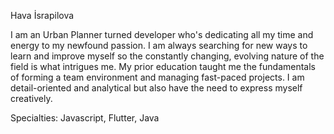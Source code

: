 Hava İsrapilova

I am an Urban Planner turned developer who's dedicating all my time and energy to my newfound passion. I am always searching for new ways to learn and improve myself so the constantly changing, evolving nature of the field is what intrigues me. My prior education taught me the fundamentals of forming a team environment and managing fast-paced projects. I am detail-oriented and analytical but also have the need to express myself creatively. 

Specialties: Javascript, Flutter, Java
